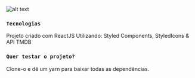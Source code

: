![alt text](https://i.imgur.com/ocysfms.png)

### `Tecnologias`

Projeto criado com ReactJS
Utilizando: Styled Components, StyledIcons & API TMDB

### `Quer testar o projeto?`

Clone-o e dê um yarn para baixar todas as dependências.
